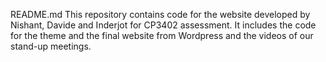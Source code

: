 README.md
This repository contains code for the website developed by Nishant, Davide and Inderjot for CP3402 assessment. It includes the code for the theme and the final website from Wordpress and the videos of our stand-up meetings. 